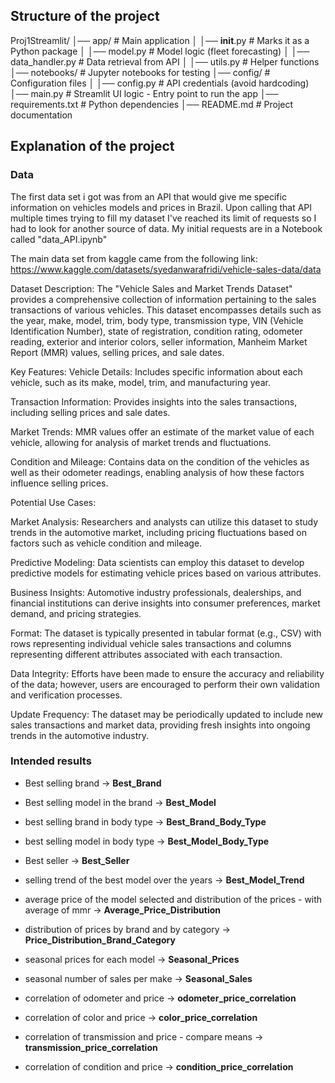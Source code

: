 ## Structure of the project

Proj1Streamlit/
│── app/                    # Main application
│   │── __init__.py         # Marks it as a Python package
│   │── model.py            # Model logic (fleet forecasting)
│   │── data_handler.py     # Data retrieval from API
│   │── utils.py            # Helper functions
│── notebooks/              # Jupyter notebooks for testing
│── config/                 # Configuration files
│   │── config.py           # API credentials (avoid hardcoding)
│── main.py                 # Streamlit UI logic - Entry point to run the app
│── requirements.txt        # Python dependencies
│── README.md               # Project documentation

## Explanation of the project

### Data

The first data set i got was from an API that would give me specific information on vehicles models and prices in Brazil.
Upon calling that API multiple times trying to fill my dataset I've reached its limit of requests so I had to look for another source of data.
My initial requests are in a Notebook called "data_API.ipynb"




The main data set from kaggle came from the following link:
https://www.kaggle.com/datasets/syedanwarafridi/vehicle-sales-data/data

Dataset Description:
The "Vehicle Sales and Market Trends Dataset" provides a comprehensive collection of information pertaining to the sales transactions of various vehicles. This dataset encompasses details such as the year, make, model, trim, body type, transmission type, VIN (Vehicle Identification Number), state of registration, condition rating, odometer reading, exterior and interior colors, seller information, Manheim Market Report (MMR) values, selling prices, and sale dates.

Key Features:
Vehicle Details: Includes specific information about each vehicle, such as its make, model, trim, and manufacturing year.

Transaction Information: Provides insights into the sales transactions, including selling prices and sale dates.

Market Trends: MMR values offer an estimate of the market value of each vehicle, allowing for analysis of market trends and fluctuations.

Condition and Mileage: Contains data on the condition of the vehicles as well as their odometer readings, enabling analysis of how these factors influence selling prices.

Potential Use Cases:

Market Analysis: Researchers and analysts can utilize this dataset to study trends in the automotive market, including pricing fluctuations based on factors such as vehicle condition and mileage.

Predictive Modeling: Data scientists can employ this dataset to develop predictive models for estimating vehicle prices based on various attributes.

Business Insights: Automotive industry professionals, dealerships, and financial institutions can derive insights into consumer preferences, market demand, and pricing strategies.

Format: The dataset is typically presented in tabular format (e.g., CSV) with rows representing individual vehicle sales transactions and columns representing different attributes associated with each transaction.

Data Integrity: Efforts have been made to ensure the accuracy and reliability of the data; however, users are encouraged to perform their own validation and verification processes.

Update Frequency: The dataset may be periodically updated to include new sales transactions and market data, providing fresh insights into ongoing trends in the automotive industry.



### Intended results


- Best selling brand  -> **Best_Brand**
- Best selling model in the brand  -> **Best_Model**
- best selling brand in body type  -> **Best_Brand_Body_Type**
- best selling model in body type  -> **Best_Model_Body_Type**
- Best seller  -> **Best_Seller**
- selling trend of the best model over the years  -> **Best_Model_Trend**

- average price of the model selected and distribution of the prices - with average of mmr -> **Average_Price_Distribution**
- distribution of prices by brand and by category -> **Price_Distribution_Brand_Category**

- seasonal prices for each model -> **Seasonal_Prices**
- seasonal number of sales per make -> **Seasonal_Sales**

- correlation of odometer and price -> **odometer_price_correlation**
- correlation of color and price -> **color_price_correlation**
- correlation of transmission and price - compare means -> **transmission_price_correlation**
- correlation of condition and price -> **condition_price_correlation**